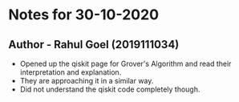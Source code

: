 # Notes for 30-10-2020
## Author - Rahul Goel (2019111034)

- Opened up the qiskit page for Grover's Algorithm and read their interpretation and explanation.
- They are approaching it in a similar way.
- Did not understand the qiskit code completely though.
